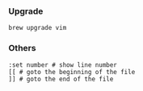 ### Upgrade

```
brew upgrade vim
```
### Others

```
:set number # show line number
[[ # goto the beginning of the file
]] # goto the end of the file
```
